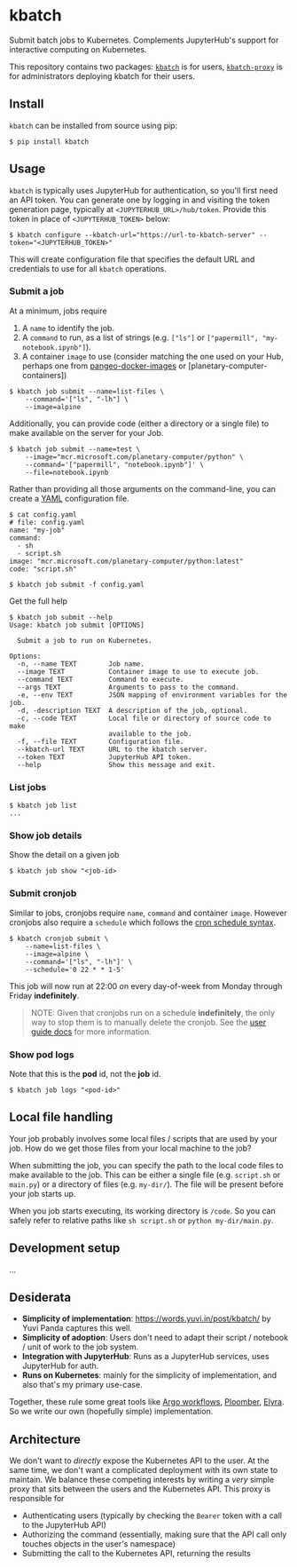 # kbatch

Submit batch jobs to Kubernetes. Complements JupyterHub's support for interactive computing on Kubernetes.

This repository contains two packages: [`kbatch`](./kbatch) is for users, [`kbatch-proxy`](./kbatch-proxy) is for administrators deploying kbatch for their users.

## Install

`kbatch` can be installed from source using pip:

```
$ pip install kbatch
```

## Usage

`kbatch` is typically uses JupyterHub for authentication, so you'll first need an API token. You can generate one by logging in and visiting the token generation page, typically at `<JUPYTERHUB_URL>/hub/token`. Provide this token in place of `<JUPYTERHUB_TOKEN>` below:

```
$ kbatch configure --kbatch-url="https://url-to-kbatch-server" --token="<JUPYTERHUB_TOKEN>"
```

This will create configuration file that specifies the default URL and credentials to use for all `kbatch` operations.

### Submit a job

At a minimum, jobs require

1. A `name` to identify the job.
2. A `command` to run, as a list of strings (e.g. `["ls"]` or `["papermill", "my-notebook.ipynb"]`).
3. A container `image` to use (consider matching the one used on your Hub, perhaps one from [pangeo-docker-images] or [planetary-computer-containers])


```console
$ kbatch job submit --name=list-files \
    --command='["ls", "-lh"] \
    --image=alpine
```

Additionally, you can provide code (either a directory or a single file) to make available on the server
for your Job.

```console
$ kbatch job submit --name=test \
    --image="mcr.microsoft.com/planetary-computer/python" \
    --command='["papermill", "notebook.ipynb"]' \
    --file=notebook.ipynb
```

Rather than providing all those arguments on the command-line, you can create a [YAML] configuration file.

```console
$ cat config.yaml
# file: config.yaml
name: "my-job"
command:
  - sh
  - script.sh
image: "mcr.microsoft.com/planetary-computer/python:latest"
code: "script.sh"

$ kbatch job submit -f config.yaml
```

Get the full help

```console
$ kbatch job submit --help
Usage: kbatch job submit [OPTIONS]

  Submit a job to run on Kubernetes.

Options:
  -n, --name TEXT        Job name.
  --image TEXT           Container image to use to execute job.
  --command TEXT         Command to execute.
  --args TEXT            Arguments to pass to the command.
  -e, --env TEXT         JSON mapping of environment variables for the job.
  -d, -description TEXT  A description of the job, optional.
  -c, --code TEXT        Local file or directory of source code to make
                         available to the job.
  -f, --file TEXT        Configuration file.
  --kbatch-url TEXT      URL to the kbatch server.
  --token TEXT           JupyterHub API token.
  --help                 Show this message and exit.
```

### List jobs


```
$ kbatch job list
...
```

### Show job details

Show the detail on a given job

```
$ kbatch job show "<job-id>
```

### Submit cronjob 

Similar to jobs, cronjobs require `name`, `command` and container `image`. However cronjobs also require a `schedule` which follows the [cron schedule syntax](https://kubernetes.io/docs/concepts/workloads/controllers/cron-jobs/#cron-schedule-syntax).


```{code-block} console
$ kbatch cronjob submit \
    --name=list-files \
    --image=alpine \
    --command='["ls", "-lh"]' \
    --schedule='0 22 * * 1-5'
```

This job will now run at 22:00 on every day-of-week from Monday through Friday **indefinitely**.

> NOTE: Given that cronjobs run on a schedule **indefinitely**, the only way to stop them is to manually delete the cronjob. See the [user guide docs](https://kbatch.readthedocs.io/en/latest/user-guide.html#submit-a-cronjob) for more information.

### Show pod logs

Note that this is the **pod** id, not the **job** id.

```
$ kbatch job logs "<pod-id>"
```

## Local file handling

Your job probably involves some local files / scripts that are used by your job. How do we get those files from your local machine to the job?

When submitting the job, you can specify the path to the local code files to make available to the job. This can be either a single file (e.g. `script.sh` or `main.py`) or a directory of files (e.g. `my-dir/`). The file will be present before your job starts up.

When you job starts executing, its working directory is `/code`. So you can safely refer to relative paths like `sh script.sh` or `python my-dir/main.py`.

## Development setup

...

## Desiderata

- **Simplicity of implementation**: https://words.yuvi.in/post/kbatch/ by Yuvi Panda captures this well.
- **Simplicity of adoption**: Users don't need to adapt their script / notebook / unit of work to the job system.
- **Integration with JupyterHub**: Runs as a JupyterHub services, uses JupyterHub for auth.
- **Runs on Kubernetes**: mainly for the simplicity of implementation, and also that's my primary use-case.

Together, these rule some great tools like [Argo workflows](https://argoproj.github.io/workflows), [Ploomber](https://github.com/ploomber/ploomber), [Elyra](https://github.com/elyra-ai/elyra). So we write our own (hopefully simple) implementation.

## Architecture

We don't want to *directly* expose the Kubernetes API to the user. At the same time, we don't want a complicated deployment with its own state to maintain. We balance these competing interests by writing a *very* simple proxy that sits between the users and the Kubernetes API. This proxy is responsible for

- Authenticating users (typically by checking the `Bearer` token with a call to the JupyterHub API)
- Authorizing the command (essentially, making sure that the API call only touches objects in the user's namespace)
- Submitting the call to the Kubernetes API, returning the results

[kbatch-proxy]: kbatch-proxy/README.md
[pangeo-docker-images]: https://github.com/pangeo-data/pangeo-docker-images
[planetary-comupter-containers]: https://github.com/microsoft/planetary-computer-containers
[YAML]: https://yaml.org/